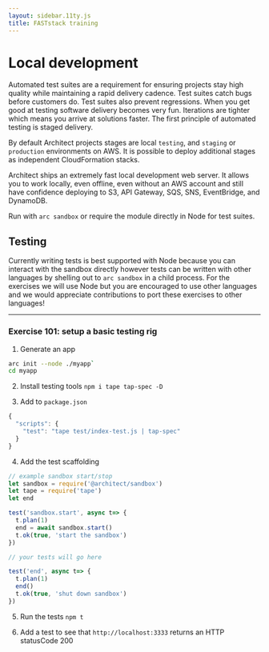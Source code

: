 ```yaml
---
layout: sidebar.11ty.js
title: FASTstack training
---
```


# Local development

Automated test suites are a requirement for ensuring projects stay high quality while maintaining a rapid delivery cadence. Test suites catch bugs before customers do. Test suites also prevent regressions. When you get good at testing software delivery becomes very fun. Iterations are tighter which means you arrive at solutions faster. The first principle of automated testing is staged delivery. 

By default Architect projects stages are local `testing`, and `staging` or `production` environments on AWS. It is possible to deploy additional stages as independent CloudFormation stacks. 

Architect ships an extremely fast local development web server. It allows you to work locally, even offline, even without an AWS account and still have confidence deploying to S3, API Gateway, SQS, SNS, EventBridge, and DynamoDB. 

Run with `arc sandbox` or require the module directly in Node for test suites.

## Testing

Currently writing tests is best supported with Node because you can interact with the sandbox directly however tests can be written with other languages by shelling out to `arc sandbox` in a child process. For the exercises we will use Node but you are encouraged to use other languages and we would appreciate contributions to port these exercises to other languages!

---

### Exercise 101: setup a basic testing rig


1. Generate an app 

```bash
arc init --node ./myapp` 
cd myapp
```

2. Install testing tools `npm i tape tap-spec -D`

3. Add to `package.json` 

```javascript
{
  "scripts": {
    "test": "tape test/index-test.js | tap-spec"
  }
}
```

4. Add the test scaffolding

```javascript
// example sandbox start/stop
let sandbox = require('@architect/sandbox')
let tape = require('tape')
let end

test('sandbox.start', async t=> {
  t.plan(1)
  end = await sandbox.start()
  t.ok(true, 'start the sandbox')
})

// your tests will go here

test('end', async t=> {
  t.plan(1)
  end()
  t.ok(true, 'shut down sandbox')
})
```

5. Run the tests `npm t`

6. Add a test to see that `http://localhost:3333` returns an HTTP statusCode 200
